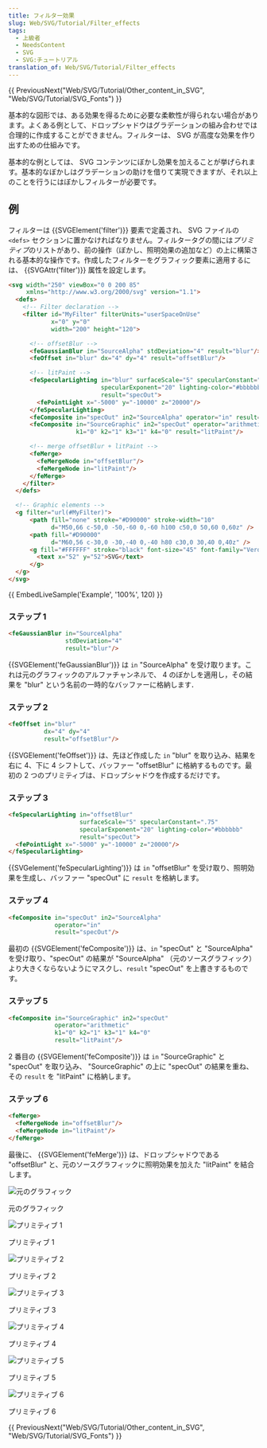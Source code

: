 ```yaml
---
title: フィルター効果
slug: Web/SVG/Tutorial/Filter_effects
tags:
  - 上級者
  - NeedsContent
  - SVG
  - SVG:チュートリアル
translation_of: Web/SVG/Tutorial/Filter_effects
---
```

{{ PreviousNext("Web/SVG/Tutorial/Other_content_in_SVG", "Web/SVG/Tutorial/SVG_Fonts") }}

基本的な図形では、ある効果を得るために必要な柔軟性が得られない場合があります。よくある例として、ドロップシャドウはグラデーションの組み合わせでは合理的に作成することができません。フィルターは、 SVG が高度な効果を作り出すための仕組みです。

基本的な例としては、 SVG コンテンツにぼかし効果を加えることが挙げられます。基本的なぼかしはグラデーションの助けを借りて実現できますが、それ以上のことを行うにはぼかしフィルターが必要です。

## 例

フィルターは {{SVGElement('filter')}} 要素で定義され、 SVG ファイルの `<defs>` セクションに置かなければなりません。フィルタータグの間には*プリミティブ*のリストがあり、前の操作（ぼかし、照明効果の追加など）の上に構築される基本的な操作です。作成したフィルターをグラフィック要素に適用するには、 {{SVGAttr('filter')}} 属性を設定します。

```html
<svg width="250" viewBox="0 0 200 85"
     xmlns="http://www.w3.org/2000/svg" version="1.1">
  <defs>
    <!-- Filter declaration -->
    <filter id="MyFilter" filterUnits="userSpaceOnUse"
            x="0" y="0"
            width="200" height="120">

      <!-- offsetBlur -->
      <feGaussianBlur in="SourceAlpha" stdDeviation="4" result="blur"/>
      <feOffset in="blur" dx="4" dy="4" result="offsetBlur"/>

      <!-- litPaint -->
      <feSpecularLighting in="blur" surfaceScale="5" specularConstant=".75"
                          specularExponent="20" lighting-color="#bbbbbb"
                          result="specOut">
        <fePointLight x="-5000" y="-10000" z="20000"/>
      </feSpecularLighting>
      <feComposite in="specOut" in2="SourceAlpha" operator="in" result="specOut"/>
      <feComposite in="SourceGraphic" in2="specOut" operator="arithmetic"
                   k1="0" k2="1" k3="1" k4="0" result="litPaint"/>

      <!-- merge offsetBlur + litPaint -->
      <feMerge>
        <feMergeNode in="offsetBlur"/>
        <feMergeNode in="litPaint"/>
      </feMerge>
    </filter>
  </defs>

  <!-- Graphic elements -->
  <g filter="url(#MyFilter)">
      <path fill="none" stroke="#D90000" stroke-width="10"
            d="M50,66 c-50,0 -50,-60 0,-60 h100 c50,0 50,60 0,60z" />
      <path fill="#D90000"
            d="M60,56 c-30,0 -30,-40 0,-40 h80 c30,0 30,40 0,40z" />
      <g fill="#FFFFFF" stroke="black" font-size="45" font-family="Verdana" >
        <text x="52" y="52">SVG</text>
      </g>
  </g>
</svg>
```

{{ EmbedLiveSample('Example', '100%', 120) }}

### ステップ 1

```html
<feGaussianBlur in="SourceAlpha"
                stdDeviation="4"
                result="blur"/>
```

{{SVGElement('feGaussianBlur')}} は `in` "SourceAlpha" を受け取ります。これは元のグラフィックのアルファチャンネルで、 4 のぼかしを適用し，その結果を "blur" という名前の一時的なバッファーに格納します．

### ステップ 2

```html
<feOffset in="blur"
          dx="4" dy="4"
          result="offsetBlur"/>
```

{{SVGElement('feOffset')}} は、先ほど作成した `in` "blur" を取り込み、結果を右に 4、下に 4 シフトして、バッファー "offsetBlur" に格納するものです。最初の 2 つのプリミティブは、ドロップシャドウを作成するだけです。

### ステップ 3

```html
<feSpecularLighting in="offsetBlur"
                    surfaceScale="5" specularConstant=".75"
                    specularExponent="20" lighting-color="#bbbbbb"
                    result="specOut">
  <fePointLight x="-5000" y="-10000" z="20000"/>
</feSpecularLighting>
```

{{SVGelement('feSpecularLighting')}} は `in` "offsetBlur" を受け取り、照明効果を生成し、バッファー "specOut" に `result` を格納します。

### ステップ 4

```html
<feComposite in="specOut" in2="SourceAlpha"
             operator="in"
             result="specOut"/>
```

最初の {{SVGElement('feComposite')}} は、`in` "specOut" と "SourceAlpha" を受け取り、"specOut" の結果が "SourceAlpha" （元のソースグラフィック）より大きくならないようにマスクし、`result` "specOut" を上書きするものです。

### ステップ 5

```html
<feComposite in="SourceGraphic" in2="specOut"
             operator="arithmetic"
             k1="0" k2="1" k3="1" k4="0"
             result="litPaint"/>
```

2 番目の {{SVGElement('feComposite')}} は `in` "SourceGraphic" と "specOut" を取り込み、 "SourceGraphic" の上に "specOut" の結果を重ね、その `result` を "litPaint" に格納します。

### ステップ 6

```html
<feMerge>
  <feMergeNode in="offsetBlur"/>
  <feMergeNode in="litPaint"/>
</feMerge>
```

最後に、 {{SVGElement('feMerge')}} は、ドロップシャドウである "offsetBlur" と、元のソースグラフィックに照明効果を加えた "litPaint" を結合します。

![元のグラフィック](filters01-0.png)

元のグラフィック

![プリミティブ 1](filters01-1.png)

プリミティブ 1

![プリミティブ 2](filters01-2.png)

プリミティブ 2

![プリミティブ 3](filters01-3.png)

プリミティブ 3

![プリミティブ 4](filters01-4.png)

プリミティブ 4

![プリミティブ 5](filters01-5.png)

プリミティブ 5

![プリミティブ 6](filters01-6.png)

プリミティブ 6

{{ PreviousNext("Web/SVG/Tutorial/Other_content_in_SVG", "Web/SVG/Tutorial/SVG_Fonts") }}
